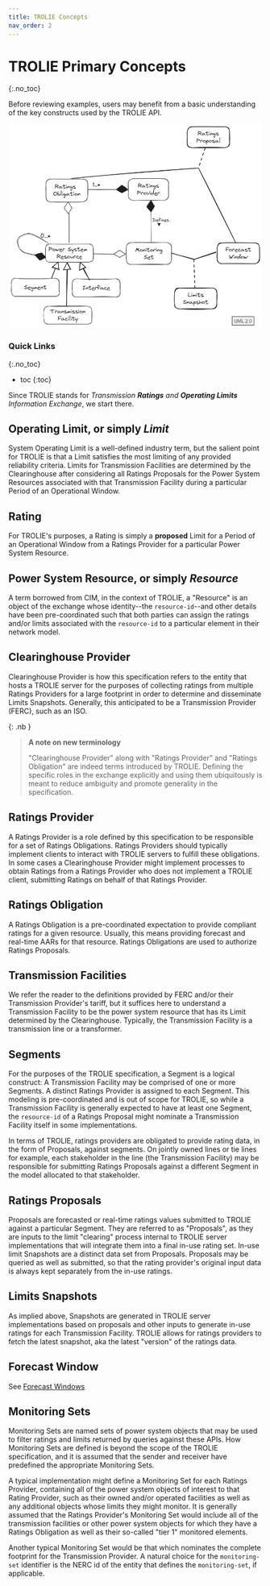 ```yaml
---
title: TROLIE Concepts
nav_order: 2
---
```


# TROLIE Primary Concepts
{:.no_toc}

Before reviewing examples, users may benefit from a basic understanding of the
key constructs used by the TROLIE API.

![UML concept model](<images/data model.excalidraw.png>)

### Quick Links
{:.no_toc}

* toc
{:toc}

Since TROLIE stands for _Transmission **Ratings** and **Operating
Limits** Information Exchange_, we start there.

## Operating Limit, or simply _Limit_

System Operating Limit is a well-defined industry term, but the salient point
for TROLIE is that a Limit satisfies the most limiting of any provided
reliability criteria. Limits for Transmission Facilities are determined by the
Clearinghouse after considering all Ratings Proposals for the Power System
Resources associated with that Transmission Facility during a particular Period
of an Operational Window.

## Rating

For TROLIE's purposes, a Rating is simply a **proposed** Limit for a Period of
an Operational Window from a Ratings Provider for a particular Power System
Resource.

## Power System Resource, or simply _Resource_

A term borrowed from CIM, in the context of TROLIE, a "Resource" is an object of
the exchange whose identity--the `resource-id`--and other details have been
pre-coordinated such that both parties can assign the ratings and/or limits
associated with the `resource-id` to a particular element in their network
model.

## Clearinghouse Provider

Clearinghouse Provider is how this specification refers to the entity that hosts
a TROLIE server for the purposes of collecting ratings from multiple Ratings
Providers for a large footprint in order to determine and disseminate Limits
Snapshots. Generally, this anticipated to be a Transmission Provider (FERC), such
as an ISO.

{: .nb }
> **A note on new terminology**
>
> "Clearinghouse Provider" along with "Ratings Provider" and "Ratings Obligation"
> are indeed terms introduced by TROLIE. Defining the specific roles in the
> exchange explicitly and using them ubiquitously is meant to reduce ambiguity
> and promote generality in the specification.

## Ratings Provider

A Ratings Provider is a role defined by this specification to be responsible for
a set of Ratings Obligations. Ratings Providers should typically implement
clients to interact with TROLIE servers to fulfill these obligations. In some
cases a Clearinghouse Provider might implement processes to obtain Ratings from
a Ratings Provider who does not implement a TROLIE client, submitting Ratings on
behalf of that Ratings Provider.


## Ratings Obligation

A Ratings Obligation is a pre-coordinated expectation to provide compliant
ratings for a given resource. Usually, this means providing forecast and
real-time AARs for that resource. Ratings Obligations are used to authorize
Ratings Proposals.

## Transmission Facilities

We refer the reader to the definitions provided by FERC and/or their
Transmission Provider's tariff, but it suffices here to understand a
Transmission Facility to be the power system resource that has its Limit
determined by the Clearinghouse. Typically, the Transmission Facility is a
transmission line or a transformer.

## Segments

For the purposes of the TROLIE specification, a Segment is a logical construct:
A Transmission Facility may be comprised of one or more Segments. A distinct
Ratings Provider is assigned to each Segment. This modeling is pre-coordinated
and is out of scope for TROLIE, so while a Transmission Facility is generally
expected to have at least one Segment, the `resource-id` of a Ratings Proposal
might nominate a Transmission Facility itself in some implementations.

In terms of TROLIE, ratings providers are obligated to provide rating data, in
the form of Proposals, against segments. On jointly owned lines or tie lines for
example, each stakeholder in the line (the Transmission Facility) may be
responsible for submitting Ratings Proposals against a different Segment in the
model allocated to that stakeholder.


## Ratings Proposals

Proposals are forecasted or real-time ratings values submitted to TROLIE against
a particular Segment. They are referred to as "Proposals", as they are inputs
to the limit "clearing" process internal to TROLIE server implementations that
will integrate them into a final in-use rating set. In-use limit Snapshots are
a distinct data set from Proposals. Proposals may be queried as well as
submitted, so that the rating provider's original input data is always kept
separately from the in-use ratings.

## Limits Snapshots

As implied above, Snapshots are generated in TROLIE server implementations based
on proposals and other inputs to generate in-use ratings for each Transmission
Facility. TROLIE allows for ratings providers to fetch the latest snapshot, aka
the latest "version" of the ratings data.

## Forecast Window

See [Forecast Windows](/articles/forecast-windows)

## Monitoring Sets

Monitoring Sets are named sets of power system objects that may be used to
filter ratings and limits returned by queries against these APIs. How Monitoring
Sets are defined is beyond the scope of the TROLIE specification, and it is
assumed that the sender and receiver have predefined the appropriate Monitoring
Sets.

A typical implementation might define a Monitoring Set for each Ratings
Provider, containing all of the power system objects of interest to that Rating
Provider, such as their owned and/or operated facilities as well as any
additional objects whose limits they might monitor. It is generally assumed that
the Ratings Provider's Monitoring Set would include all of the transmission
facilities or other power system objects for which they have a Ratings
Obligation as well as their so-called "tier 1" monitored elements.

Another typical Monitoring Set would be that which nominates the complete
footprint for the Transmission Provider. A natural choice for the
`monitoring-set` identifier is the NERC id of the entity that defines the
`monitoring-set`, if applicable.
